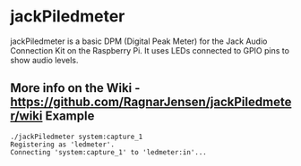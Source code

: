 # jackPiledmeter
jackPiledmeter is a basic DPM (Digital Peak Meter)
for the Jack Audio Connection Kit on the Raspberry Pi.
It uses LEDs connected to GPIO pins to show  audio levels.

More info on the Wiki - https://github.com/RagnarJensen/jackPiledmeter/wiki
Example
-------

    ./jackPiledmeter system:capture_1
    Registering as 'ledmeter'.
    Connecting 'system:capture_1' to 'ledmeter:in'...
    


    
